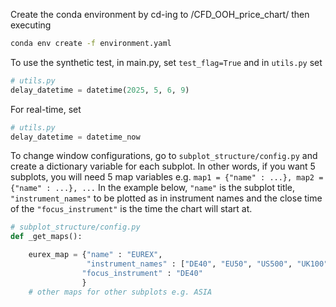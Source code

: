 Create the conda environment by cd-ing to /CFD_OOH_price_chart/ then executing
```BASH
conda env create -f environment.yaml
```

To use the synthetic test, in main.py, set `test_flag=True` and in `utils.py` set 
```python 
# utils.py
delay_datetime = datetime(2025, 5, 6, 9)
```
For real-time, set

```python 
# utils.py
delay_datetime = datetime_now 
```

To change window configurations, go to `subplot_structure/config.py` and create a dictionary variable for each subplot.
In other words, if you want 5 subplots, you will need 5 map variables e.g. `map1 = {"name" : ...}, map2 = {"name" : ...}, ...`
In the example below, `"name"` is the subplot title, `"instrument_names"` to be plotted as in instrument names and the close time of the `"focus_instrument"` is the time the chart will start at.

```python
# subplot_structure/config.py
def _get_maps():

    eurex_map = {"name" : "EUREX",
                 "instrument_names" : ["DE40", "EU50", "US500", "UK100", "EURUSD", "COPPER"],
                "focus_instrument" : "DE40"
                }
    # other maps for other subplots e.g. ASIA 
```
